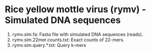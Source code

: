 # Rice yellow mottle virus (rymv) - Simulated DNA sequences

1. rymv.sim.fa: Fasta file with simulated DNA sequences (reads). 
2. rymv.sim.22mer.counts.txt: Exact counts of 22-mers.
3. rymv.sim.query.*.txt: Query k-mers
